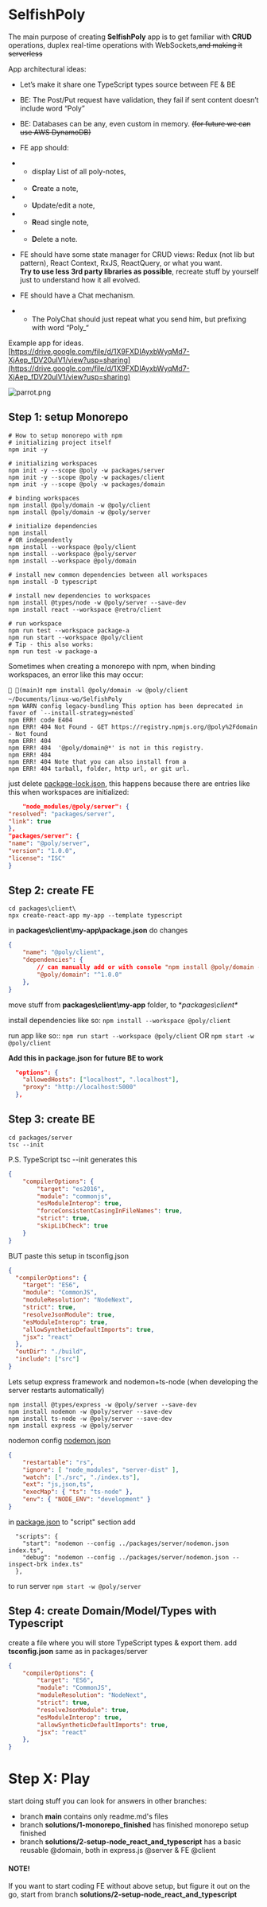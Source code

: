 # SelfishPoly

The main purpose of creating **SelfishPoly** app is to get familiar with **CRUD** operations, duplex real-time operations with WebSockets,~~and making it serverless~~

App architectural ideas:

- Let’s make it share one TypeScript types source between FE & BE

- BE: The Post/Put request have validation, they fail if sent content doesn’t include word “Poly”

- BE: Databases can be any, even custom in memory. ~~(for future we can use AWS DynamoDB)~~

- FE app should:

- - display List of all poly-notes,

- - **C**reate a note,

- - **U**pdate/edit a note,

- - **R**ead single note,

- - **D**elete a note.

- FE should have some state manager for CRUD views: Redux (not lib but pattern), React Context, RxJS, ReactQuery, or what you want.  \
  **Try to use less 3rd party libraries as possible**, recreate stuff by yourself just to understand how it all evolved.

- FE should have a Chat mechanism.

- - The PolyChat should just repeat what you send him, but prefixing with word “Poly_“


Example app for ideas.
[https://drive.google.com/file/d/1X9FXDIAyxbWyqMd7-XjAep_fDV20uIV1/view?usp=sharing](https://drive.google.com/file/d/1X9FXDIAyxbWyqMd7-XjAep_fDV20uIV1/view?usp=sharing)

![parrot.png](docs%2Fparrot.png)


## Step 1: setup Monorepo


```
# How to setup monorepo with npm
# initializing project itself
npm init -y

# initializing workspaces
npm init -y --scope @poly -w packages/server
npm init -y --scope @poly -w packages/client
npm init -y --scope @poly -w packages/domain

# binding workspaces
npm install @poly/domain -w @poly/client
npm install @poly/domain -w @poly/server

# initialize dependencies
npm install
# OR independently
npm install --workspace @poly/client
npm install --workspace @poly/server
npm install --workspace @poly/domain

# install new common dependencies between all workspaces
npm install -D typescript

# install new dependencies to workspaces
npm install @types/node -w @poly/server --save-dev
npm install react --workspace @retro/client

# run workspace
npm run test --workspace package-a
npm run start --workspace @poly/client
# Tip - this also works:
npm run test -w package-a
```


Sometimes when creating a monorepo with npm, when binding workspaces, an error like this may occur:
```
💚 🔱(main)❗ npm install @poly/domain -w @poly/client                                                                                                                          ~/Documents/linux-wo/SelfishPoly
npm WARN config legacy-bundling This option has been deprecated in favor of `--install-strategy=nested`
npm ERR! code E404
npm ERR! 404 Not Found - GET https://registry.npmjs.org/@poly%2Fdomain - Not found
npm ERR! 404
npm ERR! 404  '@poly/domain@*' is not in this registry.
npm ERR! 404
npm ERR! 404 Note that you can also install from a
npm ERR! 404 tarball, folder, http url, or git url.
```

just delete [package-lock.json](package-lock.json),
this happens because there are entries like this when workspaces are initialized:

```json lines
    "node_modules/@poly/server": {
"resolved": "packages/server",
"link": true
},
"packages/server": {
"name": "@poly/server",
"version": "1.0.0",
"license": "ISC"
}
```

## Step 2: create FE
```
cd packages\client\
npx create-react-app my-app --template typescript
```
in **packages\client\my-app\package.json** do changes
```json lines
{
    "name": "@poly/client",
    "dependencies": {
        // can manually add or with console "npm install @poly/domain -w @poly/client"
        "@poly/domain": "^1.0.0"
    },
}

```

move stuff from **packages\client\my-app** folder, to **packages\client\**

install dependencies like so: ```npm install --workspace @poly/client```

run app like so:: ```npm run start --workspace @poly/client``` OR ```npm start -w @poly/client```

**Add this in package.json for future BE to work**
```json lines
  "options": {
    "allowedHosts": ["localhost", ".localhost"],
    "proxy": "http://localhost:5000"
  },

```
## Step 3: create BE
```
cd packages/server
tsc --init
```
P.S. TypeScript tsc --init  generates this
```json
{
    "compilerOptions": {
        "target": "es2016",
        "module": "commonjs",
        "esModuleInterop": true,
        "forceConsistentCasingInFileNames": true,
        "strict": true,
        "skipLibCheck": true
    }
}
```


BUT paste this setup in tsconfig.json

```json
{
  "compilerOptions": {
    "target": "ES6",
    "module": "CommonJS",
    "moduleResolution": "NodeNext",
    "strict": true,
    "resolveJsonModule": true,
    "esModuleInterop": true,
    "allowSyntheticDefaultImports": true,
    "jsx": "react"
  },
  "outDir": "./build",
  "include": ["src"]
}
```

Lets setup express framework and nodemon+ts-node (when developing the server restarts automatically)
```
npm install @types/express -w @poly/server --save-dev
npm install nodemon -w @poly/server --save-dev
npm install ts-node -w @poly/server --save-dev
npm install express -w @poly/server

```

nodemon config [nodemon.json](packages%2Fserver%2Fnodemon.json)
```json
{
    "restartable": "rs",
    "ignore": [ "node_modules", "server-dist" ],
    "watch": ["./src", "./index.ts"],
    "ext": "js,json,ts",
    "execMap": { "ts": "ts-node" },
    "env": { "NODE_ENV": "development" }
}
```
in [package.json](packages%2Fserver%2Fpackage.json) to "script" section add
```
  "scripts": {
    "start": "nodemon --config ../packages/server/nodemon.json index.ts",
    "debug": "nodemon --config ../packages/server/nodemon.json --inspect-brk index.ts"
  },
```

to run server ```npm start -w @poly/server```

## Step 4: create Domain/Model/Types with Typescript
create a file where you will store TypeScript types & export them.
add **tsconfig.json** same as in packages/server

```json
{
    "compilerOptions": {
        "target": "ES6",
        "module": "CommonJS",
        "moduleResolution": "NodeNext",
        "strict": true,
        "resolveJsonModule": true,
        "esModuleInterop": true,
        "allowSyntheticDefaultImports": true,
        "jsx": "react"
    },
}

```


# Step X: Play
start doing stuff you can look for answers in other branches:
* branch **main** contains only readme.md's files
* branch **solutions/1-monorepo_finished** has finished monorepo setup finished
* branch **solutions/2-setup-node_react_and_typescript** has a basic reusable @domain, both in express.js @server & FE @client

#### NOTE!
If you want to start coding FE without above setup, but figure it out on the go, start from branch **solutions/2-setup-node_react_and_typescript**

